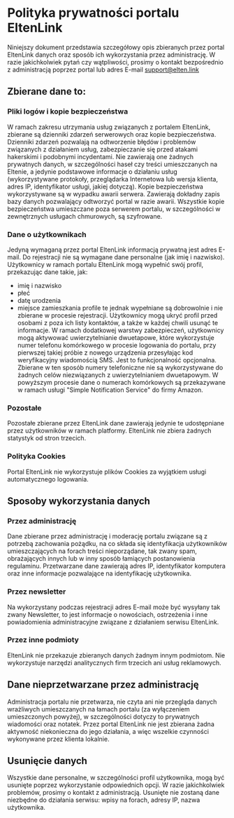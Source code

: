 # Polityka prywatności portalu EltenLink
Niniejszy dokument przedstawia szczegółowy opis zbieranych przez portal EltenLink danych oraz sposób ich wykorzystania przez administrację.
W razie jakichkolwiek pytań czy wątpliwości, prosimy o kontakt bezpośrednio z administracją poprzez portal lub adres E-mail
support@elten.link

## Zbierane dane to:
### Pliki logów i kopie bezpieczeństwa
W ramach zakresu utrzymania usług związanych z portalem EltenLink, zbierane są dzienniki zdarzeń serwerowych oraz kopie bezpieczeństwa.
Dzienniki zdarzeń pozwalają na odtworzenie błędów i problemów związanych z działaniem usług, zabezpieczanie się przed atakami hakerskimi i podobnymi incydentami. Nie zawierają one żadnych prywatnych danych, w szczególności haseł czy treści umieszczanych na Eltenie, a jedynie podstawowe informacje o działaniu usług (wykorzystywane protokoły, przeglądarka Internetowa lub wersja klienta, adres IP, identyfikator usługi, jakiej dotyczą).
Kopie bezpieczeństwa wykorzystywane są w wypadku awarii serwera. Zawierają dokładny zapis bazy danych pozwalający odtworzyć portal w razie awarii. Wszystkie kopie bezpieczeństwa umieszczane poza serwerem portalu, w szczególności w zewnętrznych usługach chmurowych, są szyfrowane.
### Dane o użytkownikach
Jedyną wymaganą przez portal EltenLink informacją prywatną jest adres E-mail. Do rejestracji nie są wymagane dane personalne (jak imię i nazwisko).
Użytkownicy w ramach portalu EltenLink mogą wypełnić swój profil, przekazując dane takie, jak:
* imię i nazwisko
* płeć
* datę urodzenia
* miejsce zamieszkania
profile te jednak wypełniane są dobrowolnie i nie zbierane w procesie rejestracji. Użytkownicy mogą ukryć profil przed osobami z poza ich listy kontaktów, a także w każdej chwili usunąć te informacje.
W ramach dodatkowej warstwy zabezpieczeń, użytkownicy mogą aktywować uwierzytelnianie dwuetapowe, które wykorzystuje numer telefonu komórkowego w procesie logowania do portalu, przy pierwszej takiej próbie z nowego urządzenia przesyłając kod weryfikacyjny wiadomością SMS. Jest to funkcjonalność opcjonalna. Zbierane w ten sposób numery telefoniczne nie są wykorzystywane do żadnych celów niezwiązanych z uwierzytelnianiem dwuetapowym.
W powyższym procesie dane o numerach komórkowych są przekazywane w ramach usługi "Simple Notification Service" do firmy Amazon.
### Pozostałe
Pozostałe zbierane przez EltenLink dane zawierają jedynie te udostępniane przez użytkowników w ramach platformy. EltenLink nie zbiera żadnych statystyk od stron trzecich.
### Polityka Cookies
Portal EltenLink nie wykorzystuje plików Cookies za wyjątkiem usługi automatycznego logowania.
## Sposoby wykorzystania danych
### Przez administrację
Dane zbierane przez administrację i moderację portalu związane są z potrzebą zachowania pożądku, na co składa się identyfikacja użytkowników umieszczających na forach treści nieporządane, tak zwany spam, obrażających innych lub w inny sposób łamiących postanowienia regulaminu.
Przetwarzane dane zawierają adres IP, identyfikator komputera oraz inne informacje pozwalające na identyfikację użytkownika.
### Przez newsletter
Na wykorzystany podczas rejestracji adres E-mail może być wysyłany tak zwany Newsletter, to jest informacje o nowościach, ostrzeżenia i inne powiadomienia administracyjne związane z działaniem serwisu EltenLink.
### Przez inne podmioty
EltenLink nie przekazuje zbieranych danych żadnym innym podmiotom.
Nie wykorzystuje narzędzi analitycznych firm trzecich ani usług reklamowych.
## Dane nieprzetwarzane przez administrację
Administracja portalu nie przetwarza, nie czyta ani nie przegląda danych wrażliwych umieszczanych na łamach portalu (za wyłączeniem umieszczonych powyżej), w szczególności dotyczy to prywatnych wiadomości oraz notatek.
Przez portal EltenLink nie jest zbierana żadna aktywność niekonieczna do jego działania, a więc wszelkie czynności wykonywane przez klienta lokalnie.
## Usunięcie danych
Wszystkie dane personalne, w szczególności profil użytkownika, mogą być usunięte poprzez wykorzystanie odpowiednich opcji. W razie jakichkolwiek problemów, prosimy o kontakt z administracją.
Usunięte nie zostaną dane niezbędne do działania serwisu: wpisy na forach, adresy IP, nazwa użytkownika.